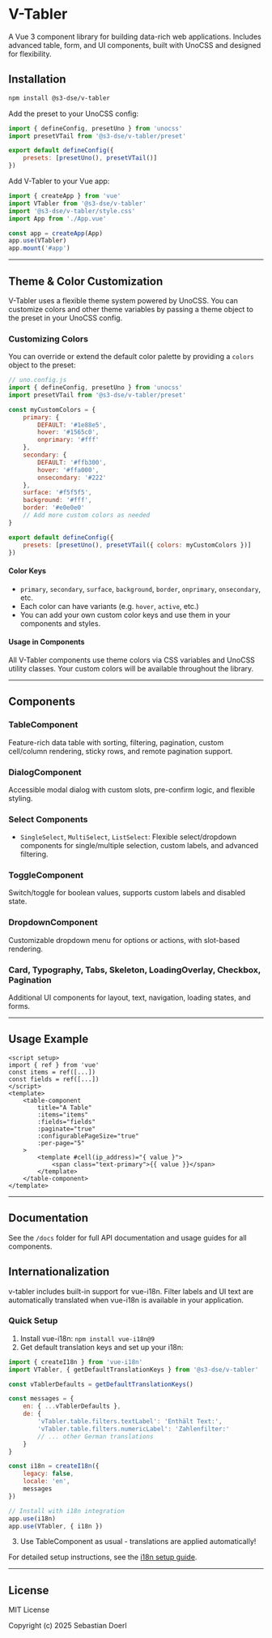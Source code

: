 # V-Tabler

A Vue 3 component library for building data-rich web applications. Includes advanced table, form, and UI components, built with UnoCSS and designed for flexibility.

## Installation

```bash
npm install @s3-dse/v-tabler
```

Add the preset to your UnoCSS config:

```js
import { defineConfig, presetUno } from 'unocss'
import presetVTail from '@s3-dse/v-tabler/preset'

export default defineConfig({
    presets: [presetUno(), presetVTail()]
})
```

Add V-Tabler to your Vue app:

```js
import { createApp } from 'vue'
import VTabler from '@s3-dse/v-tabler'
import '@s3-dse/v-tabler/style.css'
import App from './App.vue'

const app = createApp(App)
app.use(VTabler)
app.mount('#app')
```

---

## Theme & Color Customization

V-Tabler uses a flexible theme system powered by UnoCSS. You can customize colors and other theme variables by passing a theme object to the preset in your UnoCSS config.

### Customizing Colors

You can override or extend the default color palette by providing a `colors` object to the preset:

```js
// uno.config.js
import { defineConfig, presetUno } from 'unocss'
import presetVTail from '@s3-dse/v-tabler/preset'

const myCustomColors = {
    primary: {
        DEFAULT: '#1e88e5',
        hover: '#1565c0',
        onprimary: '#fff'
    },
    secondary: {
        DEFAULT: '#ffb300',
        hover: '#ffa000',
        onsecondary: '#222'
    },
    surface: '#f5f5f5',
    background: '#fff',
    border: '#e0e0e0'
    // Add more custom colors as needed
}

export default defineConfig({
    presets: [presetUno(), presetVTail({ colors: myCustomColors })]
})
```

#### Color Keys

- `primary`, `secondary`, `surface`, `background`, `border`, `onprimary`, `onsecondary`, etc.
- Each color can have variants (e.g. `hover`, `active`, etc.)
- You can add your own custom color keys and use them in your components and styles.

#### Usage in Components

All V-Tabler components use theme colors via CSS variables and UnoCSS utility classes. Your custom colors will be available throughout the library.

---

## Components

### TableComponent

Feature-rich data table with sorting, filtering, pagination, custom cell/column rendering, sticky rows, and remote pagination support.

### DialogComponent

Accessible modal dialog with custom slots, pre-confirm logic, and flexible styling.

### Select Components

- `SingleSelect`, `MultiSelect`, `ListSelect`: Flexible select/dropdown components for single/multiple selection, custom labels, and advanced filtering.

### ToggleComponent

Switch/toggle for boolean values, supports custom labels and disabled state.

### DropdownComponent

Customizable dropdown menu for options or actions, with slot-based rendering.

### Card, Typography, Tabs, Skeleton, LoadingOverlay, Checkbox, Pagination

Additional UI components for layout, text, navigation, loading states, and forms.

---

## Usage Example

```vue
<script setup>
import { ref } from 'vue'
const items = ref([...])
const fields = ref([...])
</script>
<template>
    <table-component
        title="A Table"
        :items="items"
        :fields="fields"
        :paginate="true"
        :configurablePageSize="true"
        :per-page="5"
    >
        <template #cell(ip_address)="{ value }">
            <span class="text-primary">{{ value }}</span>
        </template>
    </table-component>
</template>
```

---

## Documentation

See the `/docs` folder for full API documentation and usage guides for all components.

## Internationalization

v-tabler includes built-in support for vue-i18n. Filter labels and UI text are automatically translated when vue-i18n is available in your application.

### Quick Setup

1. Install vue-i18n: `npm install vue-i18n@9`
2. Get default translation keys and set up your i18n:

```js
import { createI18n } from 'vue-i18n'
import VTabler, { getDefaultTranslationKeys } from '@s3-dse/v-tabler'

const vTablerDefaults = getDefaultTranslationKeys()

const messages = {
    en: { ...vTablerDefaults },
    de: {
        'vTabler.table.filters.textLabel': 'Enthält Text:',
        'vTabler.table.filters.numericLabel': 'Zahlenfilter:'
        // ... other German translations
    }
}

const i18n = createI18n({
    legacy: false,
    locale: 'en',
    messages
})

// Install with i18n integration
app.use(i18n)
app.use(VTabler, { i18n })
```

3. Use TableComponent as usual - translations are applied automatically!

For detailed setup instructions, see the [i18n setup guide](src/i18n/setup-guide.md).

---

## License

MIT License

Copyright (c) 2025 Sebastian Doerl
